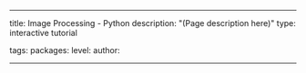 ---

title: Image Processing - Python
description: "(Page description here)"
type: interactive tutorial

tags: 
packages: 
level: 
author: 

---